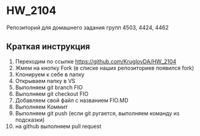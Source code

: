 # HW_2104
Репозиторий для домашнего задания групп 4503, 4424, 4462
## Краткая инструкция
1. Переходим по ссылке https://github.com/KruglovDA/HW_2104
2. Жмем на кнопку Fork (в списке наших репозиториев появился fork)
3. Клонируем к себе в папку
4. Открываем папку в VS
5. Выполняем git branch FIO
6. Выполняем git checkout FIO
7. Добавляем свой файл с названием FIO.MD
8. Выполняем Коммит
9. Выполняем git push (если git ругается, выполняем команду из подсказки)
10. на github выполняем pull request
